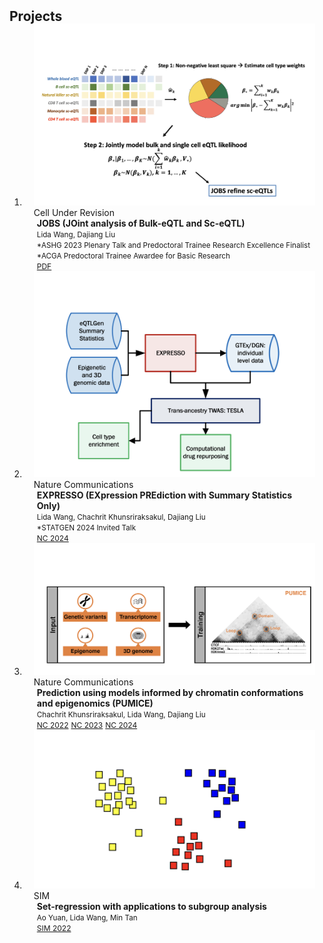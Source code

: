 <h2 id="publications" style="margin: 2px 0px -15px;"> Projects</h2>

<div class="publications">
<ol class="bibliography">



<li>
<div class="pub-row">

  <div class="col-sm-4 abbr" style="position: relative;padding-right: 15px;padding-left: 15px;">
    <img src="assets/jobs.png" class="teaser img-fluid z-depth-1">
    <abbr class="badge">Cell Under Revision</abbr>
  </div>

  <div class="col-sm-9" style="position: relative;padding-right: 15px;padding-left: 20px;">
    <div class="title"><strong>JOBS (JOint analysis of Bulk-eQTL and Sc-eQTL)</strong></div>
    <div class="author"><small>Lida Wang, Dajiang Liu </small></div>
    <div class="periodical"> <small> *ASHG 2023 Plenary Talk and Predoctoral Trainee Research Excellence Finalist</small></div>
     <div class="periodical"> <small> *ACGA Predoctoral Trainee Awardee for Basic Research</small></div>
    <div class="links">
    <a href="https://www.ashg.org/wp-content/uploads/2023/10/ASHG2023-PlenaryAbstracts.pdf" class="btn btn-sm z-depth-0" role="button" target="_blank" style="font-size:12px;">PDF</a>
    </div>
  </div>
</div>
</li>


<li>
<div class="pub-row">

  <div class="col-sm-4 abbr" style="position: relative;padding-right: 15px;padding-left: 15px;">
    <img src="assets/expresso.png" class="teaser img-fluid z-depth-1">
    <abbr class="badge">Nature Communications</abbr>
  </div>

  <div class="col-sm-9" style="position: relative;padding-right: 15px;padding-left: 20px;">
    <div class="title"><strong>EXPRESSO (EXpression PREdiction with Summary Statistics Only)</strong></div>
    <div class="author"><small>Lida Wang, Chachrit Khunsriraksakul, Dajiang Liu </small></div>
    <div class="periodical"> <small> *STATGEN 2024 Invited Talk</small></div>
     <div class="links">
    <a href="https://www.nature.com/articles/s41467-024-48143-1" class="btn btn-sm z-depth-0" role="button" target="_blank" style="font-size:12px;">NC 2024</a>
    </div>
  </div>
</div>
</li>
  
  

<li>
<div class="pub-row">

  <div class="col-sm-4 abbr" style="position: relative;padding-right: 15px;padding-left: 15px;">
    <img src="assets/pumice.png" class="teaser img-fluid z-depth-1">
    <abbr class="badge">Nature Communications</abbr>
  </div>

  <div class="col-sm-9" style="position: relative;padding-right: 15px;padding-left: 20px;">
    <div class="title"><strong>Prediction using models informed by chromatin conformations and epigenomics (PUMICE) </strong></div>
    <div class="author"><small>Chachrit Khunsriraksakul, Lida Wang, Dajiang Liu </small></div>
     <div class="links">
    <a href="https://www.nature.com/articles/s41467-022-30956-7" class="btn btn-sm z-depth-0" role="button" target="_blank" style="font-size:12px;">NC 2022</a>
    <a href="https://www.nature.com/articles/s41467-023-36306-5" class="btn btn-sm z-depth-0" role="button" target="_blank" style="font-size:12px;">NC 2023</a>
    <a href="https://www.nature.com/articles/s41467-024-46132-y" class="btn btn-sm z-depth-0" role="button" target="_blank" style="font-size:12px;">NC 2024</a>
    </div>
  </div>
</div>
</li>
  
<li>
<div class="pub-row">

  <div class="col-sm-4 abbr" style="position: relative;padding-right: 15px;padding-left: 15px;">
    <img src="assets/setreg.png" class="teaser img-fluid z-depth-1">
    <abbr class="badge">SIM</abbr>
  </div>

  <div class="col-sm-9" style="position: relative;padding-right: 15px;padding-left: 20px;">
    <div class="title"><strong>Set-regression with applications to subgroup analysis</strong></div>
    <div class="author"><small>Ao Yuan, Lida Wang, Min Tan </small></div>
     <div class="links">
    <a href="https://onlinelibrary.wiley.com/doi/abs/10.1002/sim.9229" class="btn btn-sm z-depth-0" role="button" target="_blank" style="font-size:12px;">SIM 2022</a>
    </div>
  </div>
</div>
</li>
  
<br>

</ol>
</div>
